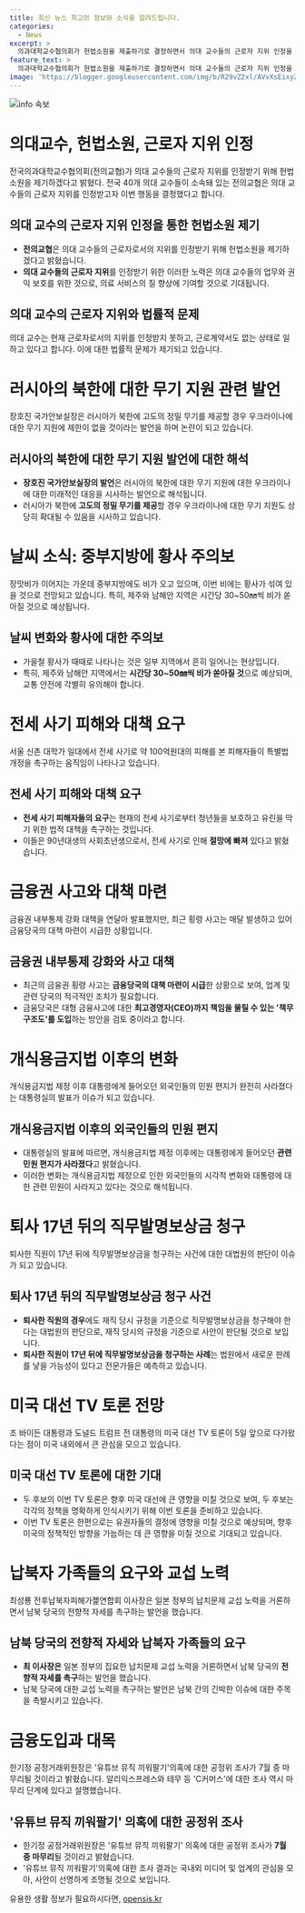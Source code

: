 ```yaml
---
title: 최신 뉴스 최고의 정보와 소식을 알려드립니다.
categories:
  - News
excerpt: >
  의과대학교수협의회가 헌법소원을 제출하기로 결정하면서 의대 교수들의 근로자 지위 인정을 촉구하는 움직임이 활발해지고 있다. 장호진 국가안보실장은 러시아의 북한에 대한 무기 지원에 대해 우크라이나 지원과의 연관성을 언급하며 관심을 모으고 있다. 또한 중부지방에 황사가 섞인 드문 6월 황사가 가능성이 제기되고 있으며, 대법원은 퇴사한 직원이 17년 뒤 직무발명보상금을 청구할 경우 재직 당시 규정을 기준으로 삼아야 한다는 판단을 내렸다. 
feature_text: >
  의과대학교수협의회가 헌법소원을 제출하기로 결정하면서 의대 교수들의 근로자 지위 인정을 촉구하는 움직임이 활발해지고 있다. 장호진 국가안보실장은 러시아의 북한에 대한 무기 지원에 대해 우크라이나 지원과의 연관성을 언급하며 관심을 모으고 있다. 또한 중부지방에 황사가 섞인 드문 6월 황사가 가능성이 제기되고 있으며, 대법원은 퇴사한 직원이 17년 뒤 직무발명보상금을 청구할 경우 재직 당시 규정을 기준으로 삼아야 한다는 판단을 내렸다. 
image: 'https://blogger.googleusercontent.com/img/b/R29vZ2xl/AVvXsEixyZcFfHzMRdzZMjFBmAUKJYCLCGyLL1o632UiGVXcaFdKo_bkvkuCioo0uUKlGfBVcT3P84aROyZIXSBEx3Aw5nCQ3pTgDom1WDC4m8eifvWiAmWEEVb4x6G_l8C0QH225ldMjyaFvpxGEBGNO37VmDTDMHGhJPq73UglMfDca1-0aw/s1600/blogspot.png'
---
```


<p><img src="https://blogger.googleusercontent.com/img/b/R29vZ2xl/AVvXsEixyZcFfHzMRdzZMjFBmAUKJYCLCGyLL1o632UiGVXcaFdKo_bkvkuCioo0uUKlGfBVcT3P84aROyZIXSBEx3Aw5nCQ3pTgDom1WDC4m8eifvWiAmWEEVb4x6G_l8C0QH225ldMjyaFvpxGEBGNO37VmDTDMHGhJPq73UglMfDca1-0aw/s1600/blogspot.png" alt="info 속보" /></p>

<h1>의대교수, 헌법소원, 근로자 지위 인정</h1>

<p data-ke-size="size16">전국의과대학교수협의회(전의교협)가 의대 교수들의 근로자 지위를 인정받기 위해 헌법소원을 제기하겠다고 밝혔다. 전국 40개 의대 교수들이 소속돼 있는 전의교협은 의대 교수들의 근로자 지위를 인정받고자 이번 행동을 결정했다고 합니다.</p>

<h2 data-ke-size="size26">의대 교수의 근로자 지위 인정을 통한 헌법소원 제기</h2>

<ul>
  <li><b>전의교협</b>은 의대 교수들의 근로자로서의 지위를 인정받기 위해 헌법소원을 제기하겠다고 밝혔습니다.</li>
  <li><b>의대 교수들의 근로자 지위</b>를 인정받기 위한 이러한 노력은 의대 교수들의 업무와 권익 보호를 위한 것으로, 의료 서비스의 질 향상에 기여할 것으로 기대됩니다.</li>
</ul>

<h2 data-ke-size="size26">의대 교수의 근로자 지위와 법률적 문제</h2>

<p data-ke-size="size16">의대 교수는 현재 근로자로서의 지위를 인정받지 못하고, 근로계약서도 없는 상태로 일하고 있다고 합니다. 이에 대한 법률적 문제가 제기되고 있습니다.</p>

<h1>러시아의 북한에 대한 무기 지원 관련 발언</h1>

<p data-ke-size="size16">장호진 국가안보실장은 러시아가 북한에 고도의 정밀 무기를 제공할 경우 우크라이나에 대한 무기 지원에 제한이 없을 것이라는 발언을 하며 논란이 되고 있습니다. </p>

<h2 data-ke-size="size26">러시아의 북한에 대한 무기 지원 발언에 대한 해석</h2>

<ul>
  <li><b>장호진 국가안보실장의 발언</b>은 러시아의 북한에 대한 무기 지원에 대한 우크라이나에 대한 미래적인 대응을 시사하는 발언으로 해석됩니다.</li>
  <li>러시아가 북한에 <b>고도의 정밀 무기를 제공</b>할 경우 우크라이나에 대한 무기 지원도 상당히 확대될 수 있음을 시사하고 있습니다.</li>
</ul>

<h1>날씨 소식: 중부지방에 황사 주의보</h1>

<p data-ke-size="size16">장맛비가 이어지는 가운데 중부지방에도 비가 오고 있으며, 이번 비에는 황사가 섞여 있을 것으로 전망되고 있습니다. 특히, 제주와 남해안 지역은 시간당 30~50㎜씩 비가 쏟아질 것으로 예상됩니다.</p>

<h2 data-ke-size="size26">날씨 변화와 황사에 대한 주의보</h2>

<ul>
  <li>가을철 황사가 때때로 나타나는 것은 일부 지역에서 흔히 일어나는 현상입니다.</li>
  <li>특히, 제주와 남해안 지역에서는 <b>시간당 30~50㎜씩 비가 쏟아질 것</b>으로 예상되며, 교통 안전에 각별히 유의해야 합니다.</li>
</ul>

<h1>전세 사기 피해와 대책 요구</h1>

<p data-ke-size="size16">서울 신촌 대학가 일대에서 전세 사기로 약 100억원대의 피해를 본 피해자들이 특별법 개정을 촉구하는 움직임이 나타나고 있습니다.</p>

<h2 data-ke-size="size26">전세 사기 피해와 대책 요구</h2>

<ul>
  <li><b>전세 사기 피해자들의 요구</b>는 현재의 전세 사기로부터 청년들을 보호하고 유린을 막기 위한 법적 대책을 촉구하는 것입니다.</li>
  <li>이들은 90년대생의 사회초년생으로서, 전세 사기로 인해 <b>절망에 빠져</b> 있다고 밝혔습니다.</li>
</ul>

<h1>금융권 사고와 대책 마련</h1>

<p data-ke-size="size16">금융권 내부통제 강화 대책을 연달아 발표했지만, 최근 횡령 사고는 매달 발생하고 있어 금융당국의 대책 마련이 시급한 상황입니다.</p>

<h2 data-ke-size="size26">금융권 내부통제 강화와 사고 대책</h2>

<ul>
  <li>최근의 금융권 횡령 사고는 <b>금융당국의 대책 마련이 시급</b>한 상황으로 보여, 업계 및 관련 당국의 적극적인 조치가 필요합니다.</li>
  <li>금융당국은 대형 금융사고에 대한 <b>최고경영자(CEO)까지 책임을 물릴 수 있는 '책무구조도'를 도입</b>하는 방안을 검토 중이라고 합니다.</li>
</ul>

<h1>개식용금지법 이후의 변화</h1>

<p data-ke-size="size16">개식용금지법 제정 이후 대통령에게 들어오던 외국인들의 민원 편지가 완전히 사라졌다는 대통령실의 발표가 이슈가 되고 있습니다.</p>

<h2 data-ke-size="size26">개식용금지법 이후의 외국인들의 민원 편지</h2>

<ul>
  <li>대통령실의 발표에 따르면, 개식용금지법 제정 이후에는 대통령에게 들어오던 <b>관련 민원 편지가 사라졌다</b>고 밝혔습니다.</li>
  <li>이러한 변화는 개식용금지법 제정으로 인한 외국인들의 시각적 변화와 대통령에 대한 관련 민원이 사라지고 있다는 것으로 해석됩니다.</li>
</ul>

<h1>퇴사 17년 뒤의 직무발명보상금 청구</h1>

<p data-ke-size="size16">퇴사한 직원이 17년 뒤에 직무발명보상금을 청구하는 사건에 대한 대법원의 판단이 이슈가 되고 있습니다.</p>

<h2 data-ke-size="size26">퇴사 17년 뒤의 직무발명보상금 청구 사건</h2>

<ul>
  <li><b>퇴사한 직원의 경우</b>에도 재직 당시 규정을 기준으로 직무발명보상금을 청구해야 한다는 대법원의 판단으로, 재직 당시의 규정을 기준으로 사안이 판단될 것으로 보입니다.</li>
  <li><b>퇴사한 직원이 17년 뒤에 직무발명보상금을 청구하는 사례</b>는 법원에서 새로운 판례를 낳을 가능성이 있다고 전문가들은 예측하고 있습니다.</li>
</ul>

<h1>미국 대선 TV 토론 전망</h1>

<p data-ke-size="size16">조 바이든 대통령과 도널드 트럼프 전 대통령의 미국 대선 TV 토론이 5일 앞으로 다가왔다는 점이 미국 내외에서 큰 관심을 모으고 있습니다.</p>

<h2 data-ke-size="size26">미국 대선 TV 토론에 대한 기대</h2>

<ul>
  <li>두 후보의 이번 TV 토론은 향후 미국 대선에 큰 영향을 미칠 것으로 보여, 두 후보는 각각의 정책을 명확하게 인식시키기 위해 이번 토론을 준비하고 있습니다.</li>
  <li>이번 TV 토론은 한편으로는 유권자들의 결정에 영향을 미칠 것으로 예상되며, 향후 미국의 정책적인 방향을 가늠하는 데 큰 영향을 미칠 것으로 기대되고 있습니다.</li>
</ul>

<h1>납북자 가족들의 요구와 교섭 노력</h1>

<p data-ke-size="size16">최성룡 전후납북자피해가졡연합회 이사장은 일본 정부의 납치문제 교섭 노력을 거론하면서 남북 당국의 전향적 자세를 촉구하는 발언을 했습니다.</p>

<h2 data-ke-size="size26">남북 당국의 전향적 자세와 납북자 가족들의 요구</h2>

<ul>
  <li><b>최 이사장은</b> 일본 정부의 집요한 납치문제 교섭 노력을 거론하면서 남북 당국의 <b>전향적 자세를 촉구</b>하는 발언을 했습니다.</li>
  <li>남북 당국에 대한 교섭 노력을 촉구하는 발언은 남북 간의 긴박한 이슈에 대한 주목을 촉발시키고 있습니다.</li>
</ul>

<h1>금융도입과 대목</h1>

<p data-ke-size="size16">한기정 공정거래위원장은 '유튜브 뮤직 끼워팔기'의혹에 대한 공정위 조사가 7월 중 마무리될 것이라고 밝혔습니다. 알리익스프레스와 테무 등 'C커머스'에 대한 조사 역시 마무리 단계에 있다고 설명했습니다.</p>

<h2 data-ke-size="size26">'유튜브 뮤직 끼워팔기' 의혹에 대한 공정위 조사</h2>

<ul>
  <li>한기정 공정거래위원장은 '유튜브 뮤직 끼워팔기' 의혹에 대한 공정위 조사가 <b>7월 중 마무리</b>될 것이라고 밝혔습니다.</li>
  <li>'유튜브 뮤직 끼워팔기'의혹에 대한 조사 결과는 국내외 미디어 및 업계의 관심을 모아, 사안이 선명하게 조명될 것으로 보입니다.</li>
</ul>
유용한 생활 정보가 필요하시다면, <a href="https://opensis.kr" rel="dofollow">opensis.kr</a>


